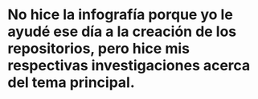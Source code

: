 # No hice la infografía porque yo le ayudé ese día a la creación de los repositorios, pero hice mis respectivas investigaciones acerca del tema principal.
